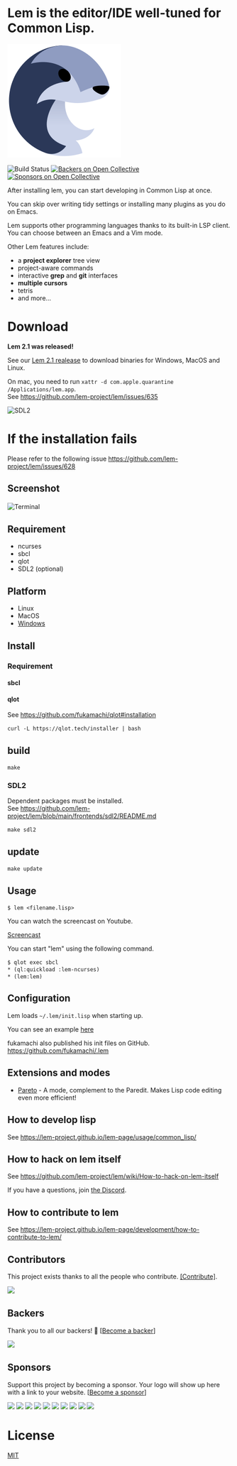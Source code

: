 # Lem is the editor/IDE well-tuned for Common Lisp.

![](https://github.com/Shinmera/lem-icon/blob/gh-pages/icon-blue.svg)

![Build Status](https://github.com/lem-project/lem/workflows/CI/badge.svg)
[![Backers on Open Collective](https://opencollective.com/lem/backers/badge.svg)](#backers) [![Sponsors on Open Collective](https://opencollective.com/lem/sponsors/badge.svg)](#sponsors)

After installing lem, you can start developing in Common Lisp at once.

You can skip over writing tidy settings or installing many plugins as you do on Emacs.

Lem supports other programming languages thanks to its built-in LSP
client. You can choose between an Emacs and a Vim mode.

Other Lem features include:

- a **project explorer** tree view
- project-aware commands
- interactive **grep** and **git** interfaces
- **multiple cursors**
- tetris
- and more…

# Download

**Lem 2.1 was released!**

See our [Lem 2.1 realease](https://github.com/lem-project/lem/releases/tag/v2.1.0) to
download binaries for Windows, MacOS and Linux.

On mac, you need to run `xattr -d com.apple.quarantine /Applications/lem.app`.  
See https://github.com/lem-project/lem/issues/635

![SDL2](screenshots/sdl2.png)

# If the installation fails
Please refer to the following issue
https://github.com/lem-project/lem/issues/628

## Screenshot
![Terminal](screenshots/terminal.png)　　

## Requirement
- ncurses
- sbcl
- qlot
- SDL2 (optional)

## Platform
- Linux
- MacOS
- [Windows](https://github.com/lem-project/lem/wiki/Windows-Platform)

## Install

### Requirement

#### sbcl
#### qlot

See https://github.com/fukamachi/qlot#installation

```
curl -L https://qlot.tech/installer | bash
```

## build

```
make
```
### SDL2
Dependent packages must be installed.  
See https://github.com/lem-project/lem/blob/main/frontends/sdl2/README.md

```
make sdl2
```

## update
```
make update
```

## Usage

```
$ lem <filename.lisp>
```

You can watch the screencast on Youtube.

[Screencast](https://youtu.be/YkSJ3p7Z9H0)


You can start "lem" using the following command.
```
$ qlot exec sbcl
* (ql:quickload :lem-ncurses)
* (lem:lem)
```

## Configuration

Lem loads `~/.lem/init.lisp` when starting up.

You can see an example [here](https://github.com/Fedreg/.lem/blob/master/init.lisp)

fukamachi also published his init files on GitHub.
https://github.com/fukamachi/.lem

## Extensions and modes

* [Pareto](https://github.com/40ants/lem-pareto) - A mode, complement to the Paredit. Makes Lisp code editing even more efficient!

## How to develop lisp
See https://lem-project.github.io/lem-page/usage/common_lisp/

## How to hack on lem itself
See https://github.com/lem-project/lem/wiki/How-to-hack-on-lem-itself

If you have a questions, join [the Discord](https://discord.gg/NHzqbw4zVR).

## How to contribute to lem
See https://lem-project.github.io/lem-page/development/how-to-contribute-to-lem/

## Contributors

This project exists thanks to all the people who contribute. [[Contribute]](CONTRIBUTING.md).

<a href="https://github.com/lem-project/lem/graphs/contributors">
  <img src="https://contrib.rocks/image?repo=lem-project/lem&max=24" />
</a>

## Backers

Thank you to all our backers! 🙏 [[Become a backer](https://opencollective.com/lem#backer)]

<a href="https://opencollective.com/lem#backers" target="_blank"><img src="https://opencollective.com/lem/backers.svg?width=890"></a>


## Sponsors

Support this project by becoming a sponsor. Your logo will show up here with a link to your website. [[Become a sponsor](https://opencollective.com/lem#sponsor)]

<a href="https://opencollective.com/lem/sponsor/0/website" target="_blank"><img src="https://opencollective.com/lem/sponsor/0/avatar.svg"></a>
<a href="https://opencollective.com/lem/sponsor/1/website" target="_blank"><img src="https://opencollective.com/lem/sponsor/1/avatar.svg"></a>
<a href="https://opencollective.com/lem/sponsor/2/website" target="_blank"><img src="https://opencollective.com/lem/sponsor/2/avatar.svg"></a>
<a href="https://opencollective.com/lem/sponsor/3/website" target="_blank"><img src="https://opencollective.com/lem/sponsor/3/avatar.svg"></a>
<a href="https://opencollective.com/lem/sponsor/4/website" target="_blank"><img src="https://opencollective.com/lem/sponsor/4/avatar.svg"></a>
<a href="https://opencollective.com/lem/sponsor/5/website" target="_blank"><img src="https://opencollective.com/lem/sponsor/5/avatar.svg"></a>
<a href="https://opencollective.com/lem/sponsor/6/website" target="_blank"><img src="https://opencollective.com/lem/sponsor/6/avatar.svg"></a>
<a href="https://opencollective.com/lem/sponsor/7/website" target="_blank"><img src="https://opencollective.com/lem/sponsor/7/avatar.svg"></a>
<a href="https://opencollective.com/lem/sponsor/8/website" target="_blank"><img src="https://opencollective.com/lem/sponsor/8/avatar.svg"></a>
<a href="https://opencollective.com/lem/sponsor/9/website" target="_blank"><img src="https://opencollective.com/lem/sponsor/9/avatar.svg"></a>



# License
[MIT](https://github.com/lem-project/lem/blob/master/LICENCE)
